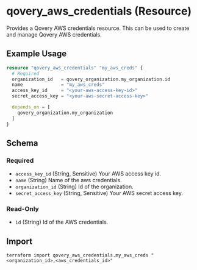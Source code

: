 # qovery_aws_credentials (Resource)

Provides a Qovery AWS credentials resource. This can be used to create and manage Qovery AWS credentials.


## Example Usage
```terraform
resource "qovery_aws_credentials" "my_aws_creds" {
  # Required
  organization_id   = qovery_organization.my_organization.id
  name              = "my_aws_creds"
  access_key_id     = "<your-aws-access-key-id>"
  secret_access_key = "<your-aws-secret-access-key>"

  depends_on = [
    qovery_organization.my_organization
  ]
}
```

<!-- schema generated by tfplugindocs -->
## Schema

### Required

- `access_key_id` (String, Sensitive) Your AWS access key id.
- `name` (String) Name of the aws credentials.
- `organization_id` (String) Id of the organization.
- `secret_access_key` (String, Sensitive) Your AWS secret access key.

### Read-Only

- `id` (String) Id of the AWS credentials.
## Import
```shell
terraform import qovery_aws_credentials.my_aws_creds "<organization_id>,<aws_credentials_id>"
```